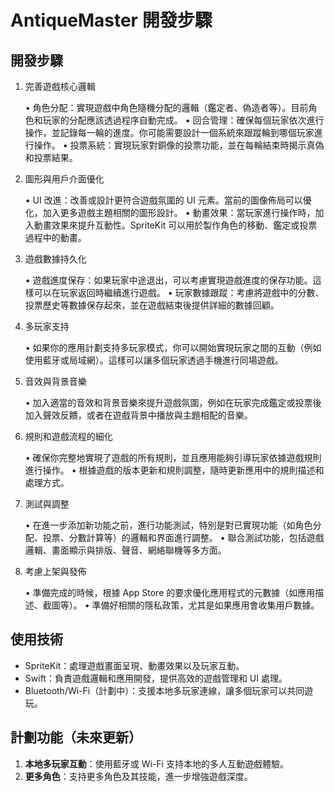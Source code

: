 # AntiqueMaster 開發步驟

## 開發步驟

1. 完善遊戲核心邏輯

    • 角色分配：實現遊戲中角色隨機分配的邏輯（鑑定者、偽造者等）。目前角色和玩家的分配應該透過程序自動完成。
    • 回合管理：確保每個玩家依次進行操作，並記錄每一輪的進度。你可能需要設計一個系統來跟蹤輪到哪個玩家進行操作。
    • 投票系統：實現玩家對銅像的投票功能，並在每輪結束時揭示真偽和投票結果。

2. 圖形與用戶介面優化

    • UI 改進：改善或設計更符合遊戲氛圍的 UI 元素。當前的圖像佈局可以優化，加入更多遊戲主題相關的圖形設計。
    • 動畫效果：當玩家進行操作時，加入動畫效果來提升互動性。SpriteKit 可以用於製作角色的移動、鑑定或投票過程中的動畫。

3. 遊戲數據持久化

    • 遊戲進度保存：如果玩家中途退出，可以考慮實現遊戲進度的保存功能。這樣可以在玩家返回時繼續進行遊戲。
    • 玩家數據跟蹤：考慮將遊戲中的分數、投票歷史等數據保存起來，並在遊戲結束後提供詳細的數據回顧。

4. 多玩家支持

    • 如果你的應用計劃支持多玩家模式，你可以開始實現玩家之間的互動（例如使用藍牙或局域網）。這樣可以讓多個玩家透過手機進行同場遊戲。

5. 音效與背景音樂

    • 加入適當的音效和背景音樂來提升遊戲氛圍，例如在玩家完成鑑定或投票後加入聲效反饋，或者在遊戲背景中播放與主題相配的音樂。

6. 規則和遊戲流程的細化

    • 確保你完整地實現了遊戲的所有規則，並且應用能夠引導玩家依據遊戲規則進行操作。
    • 根據遊戲的版本更新和規則調整，隨時更新應用中的規則描述和處理方式。

7. 測試與調整

    • 在進一步添加新功能之前，進行功能測試，特別是對已實現功能（如角色分配、投票、分數計算等）的邏輯和界面進行調整。
    • 聯合測試功能，包括遊戲邏輯、畫面顯示與排版、聲音、網絡聯機等多方面。

8. 考慮上架與發佈

    • 準備完成的時候，根據 App Store 的要求優化應用程式的元數據（如應用描述、截圖等）。
    • 準備好相關的隱私政策，尤其是如果應用會收集用戶數據。

## 使用技術

- SpriteKit：處理遊戲畫面呈現、動畫效果以及玩家互動。
- Swift：負責遊戲邏輯和應用開發，提供高效的遊戲管理和 UI 處理。
- Bluetooth/Wi-Fi（計劃中）：支援本地多玩家連線，讓多個玩家可以共同遊玩。

## 計劃功能（未來更新）

1. **本地多玩家互動**：使用藍牙或 Wi-Fi 支持本地的多人互動遊戲體驗。
2. **更多角色**：支持更多角色及其技能，進一步增強遊戲深度。
